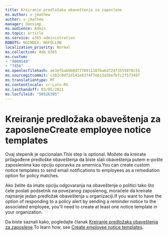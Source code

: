 ```yaml
---
title: Kreiranje predložaka obaveštenja za zaposlene
ms.author: v-jmathew
author: v-jmathew
manager: dansimp
ms.audience: Admin
ms.topic: article
ms.service: o365-administration
ROBOTS: NOINDEX, NOFOLLOW
localization_priority: Normal
ms.collection: Adm_O365
ms.custom:
- "9000549"
- "7456"
ms.openlocfilehash: ae3efbab6b8d7778911107ba6d724f3555078c55
ms.sourcegitcommit: c202c0df2d141e63f4f7eb13a56efbfc2f57348f
ms.translationtype: MT
ms.contentlocale: sr-Latn-RS
ms.lasthandoff: 03/05/2021
ms.locfileid: "50526395"
---
```

# <a name="create-employee-notice-templates"></a><span data-ttu-id="314f7-102">Kreiranje predložaka obaveštenja za zaposlene</span><span class="sxs-lookup"><span data-stu-id="314f7-102">Create employee notice templates</span></span>

<span data-ttu-id="314f7-103">Ovaj stepenik je opcionalan.</span><span class="sxs-lookup"><span data-stu-id="314f7-103">This step is optional.</span></span> <span data-ttu-id="314f7-104">Možete da kreirate prilagođene predloške obaveštenja da biste slali obaveštenja putem e-pošte zaposlenima kao opciju oporavka za smernica.</span><span class="sxs-lookup"><span data-stu-id="314f7-104">You can create custom notice templates to send email notifications to employees as a remediation option for policy matches.</span></span>

<span data-ttu-id="314f7-105">Ako želite da imate opciju odgovaranja na obaveštenje o politici tako što ćete poslati podsetnik na povezanog zaposlenog, moraćete da kreirate najmanje jedan predložak obaveštenja u organizaciji.</span><span class="sxs-lookup"><span data-stu-id="314f7-105">If you want to have the option of responding to a policy alert by sending a reminder notice to the associated employee, you'll need to create at least one notice template in your organization.</span></span>

<span data-ttu-id="314f7-106">Da biste saznali kako, pogledajte članak [Kreiranje predložaka obaveštenja za zaposlene](https://go.microsoft.com/fwlink/?linkid=2129080).</span><span class="sxs-lookup"><span data-stu-id="314f7-106">To learn how, see [Create employee notice templates](https://go.microsoft.com/fwlink/?linkid=2129080).</span></span>
